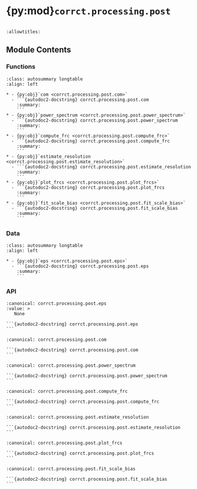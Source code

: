 # {py:mod}`corrct.processing.post`

```{py:module} corrct.processing.post
```

```{autodoc2-docstring} corrct.processing.post
:allowtitles:
```

## Module Contents

### Functions

````{list-table}
:class: autosummary longtable
:align: left

* - {py:obj}`com <corrct.processing.post.com>`
  - ```{autodoc2-docstring} corrct.processing.post.com
    :summary:
    ```
* - {py:obj}`power_spectrum <corrct.processing.post.power_spectrum>`
  - ```{autodoc2-docstring} corrct.processing.post.power_spectrum
    :summary:
    ```
* - {py:obj}`compute_frc <corrct.processing.post.compute_frc>`
  - ```{autodoc2-docstring} corrct.processing.post.compute_frc
    :summary:
    ```
* - {py:obj}`estimate_resolution <corrct.processing.post.estimate_resolution>`
  - ```{autodoc2-docstring} corrct.processing.post.estimate_resolution
    :summary:
    ```
* - {py:obj}`plot_frcs <corrct.processing.post.plot_frcs>`
  - ```{autodoc2-docstring} corrct.processing.post.plot_frcs
    :summary:
    ```
* - {py:obj}`fit_scale_bias <corrct.processing.post.fit_scale_bias>`
  - ```{autodoc2-docstring} corrct.processing.post.fit_scale_bias
    :summary:
    ```
````

### Data

````{list-table}
:class: autosummary longtable
:align: left

* - {py:obj}`eps <corrct.processing.post.eps>`
  - ```{autodoc2-docstring} corrct.processing.post.eps
    :summary:
    ```
````

### API

````{py:data} eps
:canonical: corrct.processing.post.eps
:value: >
   None

```{autodoc2-docstring} corrct.processing.post.eps
```

````

````{py:function} com(vol: numpy.typing.NDArray, axes: typing.Optional[numpy.typing.ArrayLike] = None) -> numpy.typing.NDArray
:canonical: corrct.processing.post.com

```{autodoc2-docstring} corrct.processing.post.com
```
````

````{py:function} power_spectrum(img: numpy.typing.NDArray, axes: typing.Optional[collections.abc.Sequence[int]] = None, smooth: typing.Optional[int] = 5, taper_ratio: typing.Optional[float] = 0.05, power: int = 2) -> numpy.typing.NDArray
:canonical: corrct.processing.post.power_spectrum

```{autodoc2-docstring} corrct.processing.post.power_spectrum
```
````

````{py:function} compute_frc(img1: numpy.typing.NDArray, img2: typing.Optional[numpy.typing.NDArray], snrt: float = 0.2071, axes: typing.Optional[collections.abc.Sequence[int]] = None, smooth: typing.Optional[int] = 5, taper_ratio: typing.Optional[float] = 0.05, supersampling: int = 1, theo_threshold: bool = True) -> tuple[numpy.typing.NDArray, numpy.typing.NDArray]
:canonical: corrct.processing.post.compute_frc

```{autodoc2-docstring} corrct.processing.post.compute_frc
```
````

````{py:function} estimate_resolution(frc: numpy.typing.NDArray, t_hb: numpy.typing.NDArray) -> typing.Optional[tuple[float, float]]
:canonical: corrct.processing.post.estimate_resolution

```{autodoc2-docstring} corrct.processing.post.estimate_resolution
```
````

````{py:function} plot_frcs(volume_pairs: collections.abc.Sequence[tuple[numpy.typing.NDArray, numpy.typing.NDArray]], labels: collections.abc.Sequence[str], title: typing.Optional[str] = None, smooth: typing.Optional[int] = 5, snrt: float = 0.2071, axes: typing.Optional[collections.abc.Sequence[int]] = None, supersampling: int = 1, verbose: bool = False) -> tuple[matplotlib.figure.Figure, matplotlib.axes._axes.Axes]
:canonical: corrct.processing.post.plot_frcs

```{autodoc2-docstring} corrct.processing.post.plot_frcs
```
````

````{py:function} fit_scale_bias(img_data: numpy.typing.NDArray, prj_data: numpy.typing.NDArray, prj: typing.Optional[corrct.operators.BaseTransform] = None) -> tuple[float, float]
:canonical: corrct.processing.post.fit_scale_bias

```{autodoc2-docstring} corrct.processing.post.fit_scale_bias
```
````
